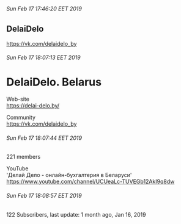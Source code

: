 ###### Sun Feb 17 17:46:20 EET 2019

## DelaiDelo


https://vk.com/delaidelo_by

###### Sun Feb 17 18:07:13 EET 2019

# DelaiDelo. Belarus

Web-site  
https://delai-delo.by/


Community  
https://vk.com/delaidelo_by

  ###### Sun Feb 17 18:07:44 EET 2019
  221 members  


YouTube  
'Делай Дело - онлайн-бухгалтерия в Беларуси'  
    https://www.youtube.com/channel/UCUeaLc-TUVEGb12AkI9q8dw
  
  ###### Sun Feb 17 18:08:57 EET 2019
  122 Subscribers, last update: 1 month ago, Jan 16, 2019